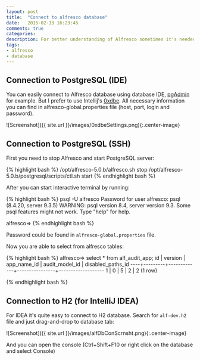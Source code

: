 ```yaml
---
layout: post
title:  "Connect to alfresco database"
date:   2015-02-13 16:23:45
comments: true
categories:
description: For better understanding of Alfresco sometimes it's needed to see Alfresco tables. Here I'm showing how to connect to Alfresco Postgre database on a server and to h2 database during development.
tags: 
- alfresco
- database
---
```


## Connection to PostgreSQL (IDE)

You can easily connect to Alfresco database using database IDE, [pgAdmin](http://www.pgadmin.org/) for example. But I prefer to use Intellij's [0xdbe](https://www.jetbrains.com/dbe/).
All necessary information you can find in alfresco-global.properties file (host, port, login and password).

![Screenshot]({{ site.url }}/images/0xdbeSettings.png){:.center-image}

## Connection to PostgreSQL (SSH)

First you need to stop Alfresco and start PostgreSQL server:

{% highlight bash %}
/opt/alfresco-5.0.b/alfresco.sh stop
/opt/alfresco-5.0.b/postgresql/scripts/ctl.sh start
{% endhighlight bash %}

After you can start interactive terminal by running:

{% highlight bash %}
psql -U alfresco
Password for user alfresco: 
psql (8.4.20, server 9.3.5)
WARNING: psql version 8.4, server version 9.3.
         Some psql features might not work.
Type "help" for help.

alfresco=> 
{% endhighlight bash %}

Password could be found in `alfresco-global.properties` file.

Now you are able to select from alfresco tables:

{% highlight bash %}
alfresco=> select * from alf_audit_app;
 id | version | app_name_id | audit_model_id | disabled_paths_id 
----+---------+-------------+----------------+-------------------
  1 |       0 |           5 |              2 |                 2
(1 row)

{% endhighlight bash %}

## Connection to H2 (for IntelliJ IDEA)

For IDEA it's quite easy to connect to H2 database. Search for `alf-dev.h2` file and just drag-and-drop to database tab:

![Screenshot]({{ site.url }}/images/alfDbConScrnsht.png){:.center-image}

And you can open the console (Ctrl+Shift+F10 or right click on the database and select Console)
